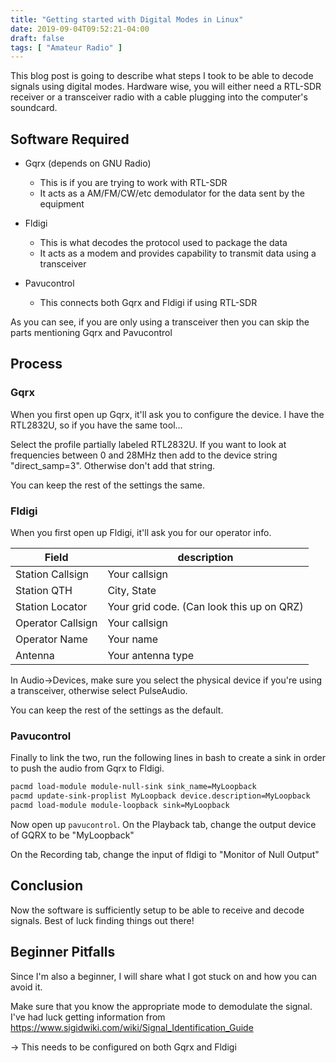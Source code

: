 ```yaml
---
title: "Getting started with Digital Modes in Linux"
date: 2019-09-04T09:52:21-04:00
draft: false
tags: [ "Amateur Radio" ]
---
```


This blog post is going to describe what steps I took to be able to decode signals using digital modes. Hardware wise, you will either need a RTL-SDR receiver or a transceiver radio with a cable plugging into the computer's soundcard.

## Software Required

- Gqrx (depends on GNU Radio)

  - This is if you are trying to work with RTL-SDR
  - It acts as a AM/FM/CW/etc demodulator for the data sent by the equipment

- Fldigi

  - This is what decodes the protocol used to package the data
  - It acts as a modem and provides capability to transmit data using a transceiver 

- Pavucontrol

  - This connects both Gqrx and Fldigi if using RTL-SDR

As you can see, if you are only using a transceiver then you can skip the parts mentioning Gqrx and Pavucontrol

## Process

### Gqrx

When you first open up Gqrx, it'll ask you to configure the device. I have the RTL2832U, so if you have the same tool...

Select the profile partially labeled RTL2832U. If you want to look at frequencies between 0 and 28MHz then add to the device string "direct_samp=3". Otherwise don't add that string. 

You can keep the rest of the settings the same.

### Fldigi

When you first open up Fldigi, it'll ask you for our operator info.

| Field             | description                               |
| ----------------- | ----------------------------------------- |
| Station Callsign  | Your callsign                             |
| Station QTH       | City, State                               |
| Station Locator   | Your grid code. (Can look this up on QRZ) |
| Operator Callsign | Your callsign                             |
| Operator Name     | Your name                                 |
| Antenna           | Your antenna type                         |

In Audio->Devices, make sure you select the physical device if you're using a transceiver, otherwise select PulseAudio.

You can keep the rest of the settings as the default.

### Pavucontrol

Finally to link the two, run the following lines in bash to create a sink in order to push the audio from Gqrx to Fldigi.

```bash
pacmd load-module module-null-sink sink_name=MyLoopback
pacmd update-sink-proplist MyLoopback device.description=MyLoopback
pacmd load-module module-loopback sink=MyLoopback
```

Now open up `pavucontrol`. On the Playback tab, change the output device of GQRX to be "MyLoopback"

On the Recording tab, change the input of fldigi to "Monitor of Null Output"

## Conclusion

Now the software is sufficiently setup to be able to receive and decode signals. Best of luck finding things out there!

## Beginner Pitfalls

Since I'm also a beginner, I will share what I got stuck on and how you can avoid it.

Make sure that you know the appropriate mode to demodulate the signal. I've had luck getting information from https://www.sigidwiki.com/wiki/Signal_Identification_Guide

-> This needs to be configured on both Gqrx and Fldigi
